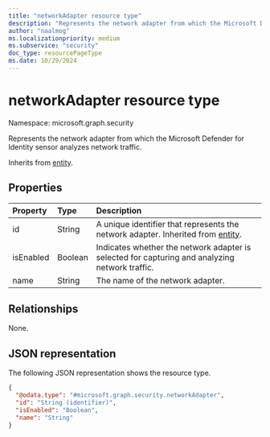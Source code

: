 ```yaml
---
title: "networkAdapter resource type"
description: "Represents the network adapter from which the Microsoft Defender for Identity sensor analyzes network traffic."
author: "naalmog"
ms.localizationpriority: medium
ms.subservice: "security"
doc_type: resourcePageType
ms.date: 10/29/2024
---
```


# networkAdapter resource type

Namespace: microsoft.graph.security

Represents the network adapter from which the Microsoft Defender for Identity sensor analyzes network traffic.

Inherits from [entity](../resources/entity.md).

## Properties
|Property|Type|Description|
|:---|:---|:---|
|id|String|A unique identifier that represents the network adapter. Inherited from [entity](../resources/entity.md).|
|isEnabled|Boolean|Indicates whether the network adapter is selected for capturing and analyzing network traffic.|
|name|String|The name of the network adapter.|

## Relationships
None.

## JSON representation
The following JSON representation shows the resource type.
<!-- {
  "blockType": "resource",
  "keyProperty": "id",
  "@odata.type": "microsoft.graph.security.networkAdapter",
  "baseType": "microsoft.graph.entity",
  "openType": false
}
-->
``` json
{
  "@odata.type": "#microsoft.graph.security.networkAdapter",
  "id": "String (identifier)",
  "isEnabled": "Boolean",
  "name": "String"
}
```
